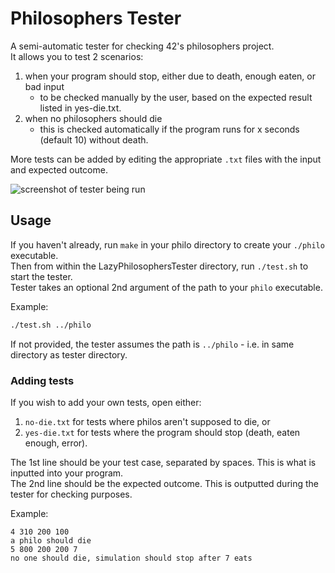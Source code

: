 # Philosophers Tester  
A semi-automatic tester for checking 42's philosophers project.  
It allows you to test 2 scenarios:  
1. when your program should stop, either due to death, enough eaten, or bad input  
    - to be checked manually by the user, based on the expected result listed in yes-die.txt.  
2. when no philosophers should die  
	- this is checked automatically if the program runs for x seconds (default 10) without death.  

More tests can be added by editing the appropriate ```.txt``` files with the input and expected outcome.

![screenshot of tester being run](https://i.imgur.com/iAfsRWM.png)


## Usage

If you haven't already, run ```make``` in your philo directory to create your ```./philo``` executable.  
Then from within the LazyPhilosophersTester directory, run ```./test.sh``` to start the tester.  
Tester takes an optional 2nd argument of the path to your ```philo``` executable.  

Example:  
```bash
./test.sh ../philo
```
If not provided, the tester assumes the path is ```../philo``` - i.e. in same directory as tester directory.

### Adding tests
If you wish to add your own tests, open either:
1. ```no-die.txt``` for tests where philos aren't supposed to die, or
2. ```yes-die.txt``` for tests where the program should stop (death, eaten enough, error).  

The 1st line should be your test case, separated by spaces. This is what is inputted into your program.  
The 2nd line should be the expected outcome. This is outputted during the tester for checking purposes.  

Example:  
```text
4 310 200 100
a philo should die
5 800 200 200 7
no one should die, simulation should stop after 7 eats
```
